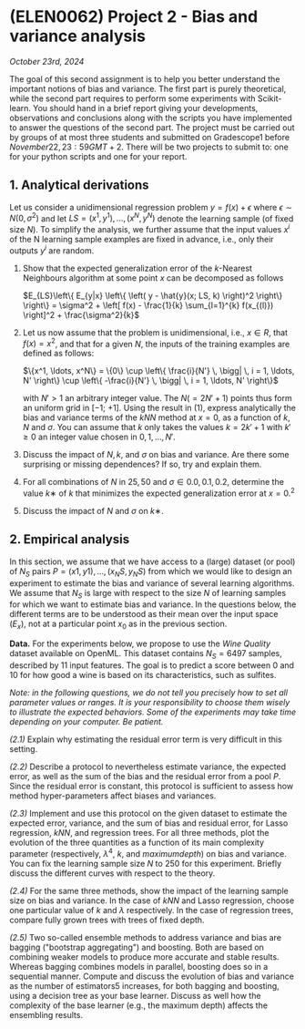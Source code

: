 # (ELEN0062) Project 2 - Bias and variance analysis
*October 23rd, 2024*

The goal of this second assignment is to help you better understand the important notions of bias and variance. The first part is purely theoretical, while the second part requires to perform some experiments with Scikit-learn. You should hand in a brief report giving your developments, observations and conclusions along with the scripts you have implemented to answer the questions of the second part. The project must be carried out by groups of at most three students and submitted on Gradescope1 before $November 22, 23:59 GMT+2$. There will be two projects to submit to: one for your python scripts and
one for your report.

## 1. Analytical derivations
Let us consider a unidimensional regression problem $y = f(x) + ϵ$ where $ϵ ∼ N(0, σ^2)$ and let $LS = {(x^1, y^1), . . . , (x^N, y^N)}$ denote the learning sample (of fixed size $N$). To simplify the analysis, we further assume that the input values $x^i$ of the N learning sample examples are fixed in advance, i.e., only their outputs $y^i$ are random.
1. Show that the expected generalization error of the $k$-Nearest Neighbours algorithm at some point $x$ can be decomposed as follows

    $E_{LS}\left\{ E_{y|x} \left\{ \left( y - \hat{y}(x; LS, k) \right)^2 \right\} \right\} = \sigma^2 + \left[ f(x) - \frac{1}{k} \sum_{l=1}^{k} f(x_{(l)}) \right]^2 + \frac{\sigma^2}{k}$

2. Let us now assume that the problem is unidimensional, i.e., $x ∈ R$, that $f(x) = x^2$, and that for a given $N$, the inputs of the training examples are defined as follows:

   $\{x^1, \ldots, x^N\} = \{0\} \cup \left\{ \frac{i}{N'} \, \bigg| \, i = 1, \ldots, N' \right\} \cup \left\{ -\frac{i}{N'} \, \bigg| \, i = 1, \ldots, N' \right\}$

    with $N′ > 1$ an arbitrary integer value. The $N (= 2N′ + 1)$ points thus form an uniform grid in [−1; +1]. Using the result in (1), express analytically the bias and variance terms of the $kNN$ method at $x = 0$, as a function of $k$, $N$ and $σ$. You can assume that $k$ only takes the values $k = 2k′ + 1$ with $k′ ≥ 0$ an integer value chosen in ${0, 1, . . . ,N′}$.

3. Discuss the impact of $N, k$, and $σ$ on bias and variance. Are there some surprising or missing dependences? If so, try and explain them.
4. For all combinations of $N$ in ${25, 50}$ and $σ ∈ {0.0, 0.1, 0.2}$, determine the value $k∗$ of $k$ that minimizes the expected generalization error at $x = 0.^2$
5. Discuss the impact of $N$ and $σ$ on $k∗$.

## 2. Empirical analysis
In this section, we assume that we have access to a (large) dataset (or pool) of $N_S$ pairs $P = {(x1, y1), . . . , (x_NS , y_NS)}$ from which we would like to design an experiment to estimate the bias and variance of several learning algorithms. We assume that $N_S$ is large with respect to the size $N$ of learning samples for which we want to estimate bias and variance. In the questions below, the different terms are to be understood as their mean over the input space ($E_x$), not at a particular point $x_0$ as in the previous section.

**Data.** For the experiments below, we propose to use the *Wine Quality* dataset available on OpenML. This dataset contains $N_S = 6 497$ samples, described by 11 input features. The goal is to predict a score between 0 and 10 for how good a wine is based on its characteristics, such as sulfites.

*Note: in the following questions, we do not tell you precisely how to set all parameter values or ranges. It is your responsibility to choose them wisely to illustrate the expected behaviors. Some of the experiments may take time depending on your computer. Be patient.*

*(2.1)* Explain why estimating the residual error term is very difficult in this setting.

*(2.2)* Describe a protocol to nevertheless estimate variance, the expected error, as well as the sum of the bias and the residual error from a pool $P$. Since the residual error is constant, this protocol is sufficient to assess how method hyper-parameters affect biases and variances.

*(2.3)* Implement and use this protocol on the given dataset to estimate the expected error, variance, and the sum of bias and residual error, for Lasso regression, $kNN$, and regression trees. For all three methods, plot the evolution of the three quantities as a function of its main complexity parameter (respectively, $λ^4$, $k$, and $maximum depth$) on bias and variance. You can fix the learning sample size $N$ to $250$ for this experiment. Briefly discuss the different curves with respect to the theory.

*(2.4)* For the same three methods, show the impact of the learning sample size on bias and variance. In the case of $kNN$ and Lasso regression, choose one particular value of $k$ and $λ$ respectively. In the case of regression trees, compare fully grown trees with trees of fixed depth.

*(2.5)* Two so-called ensemble methods to address variance and bias are bagging ("bootstrap aggregating") and boosting. Both are based on combining weaker models to produce more accurate and stable results. Whereas bagging combines models in parallel, boosting does so in a sequential manner. Compute and discuss the evolution of bias and variance as the number of estimators5 increases, for both bagging and boosting, using a decision tree as your base learner. Discuss as well how the complexity of the base learner (e.g., the maximum depth) affects the ensembling results.
